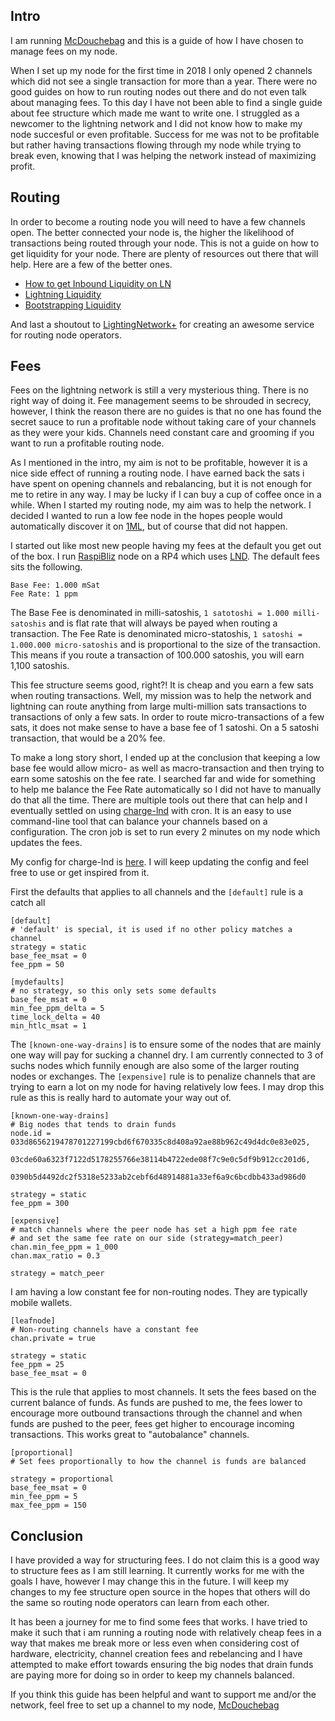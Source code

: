 ## Intro
I am running [McDouchebag](https://amboss.space/node/026efccf6315aa453f65082c6b8e228d4cce02bf15c6d8495a189019786836c004) and this is a guide of how I have chosen to manage fees on my node.

When I set up my node for the first time in 2018 I only opened 2 channels which did not see a single transaction for more than a year. There were no good guides on how to run routing nodes out there and do not even talk about managing fees. To this day I have not been able to find a single guide about fee structure which made me want to write one. 
I struggled as a newcomer to the lightning network and I did not know how to make my node succesful or even profitable. 
Success for me was not to be profitable but rather having transactions flowing through my node while trying to break even, knowing that I was helping the network instead of maximizing profit.

## Routing
In order to become a routing node you will need to have a few channels open. The better connected your node is, the higher the likelihood of transactions being routed through your node.
This is not a guide on how to get liquidity for your node. There are plenty of resources out there that will help. Here are a few of the better ones.

- [How to get Inbound Liquidity on LN](https://gist.github.com/bretton/53bc511b6fdafef31951199dd25bbf88)
- [Lightning Liquidity](https://coincharge.io/en/lightning-liquidity/)
- [Bootstrapping Liquidity](https://wiki.ion.radar.tech/tutorials/bootstrapping-liquidity)

And last a shoutout to [LightingNetwork+](https://lightningnetwork.plus/) for creating an awesome service for routing node operators.

## Fees
Fees on the lightning network is still a very mysterious thing. There is no right way of doing it. Fee management seems to be shrouded in secrecy, however, I think the reason there are no guides is that no one has found the secret sauce to run a profitable node without taking care of your channels as they were your kids.
Channels need constant care and grooming if you want to run a profitable routing node. 

As I mentioned in the intro, my aim is not to be profitable, however it is a nice side effect of running a routing node. I have earned back the sats i have spent on opening channels and rebalancing, but it is not enough for me to retire in any way. I may be lucky if I can buy a cup of coffee once in a while.
When I started my routing node, my aim was to help the network. I decided I wanted to run a low fee node in the hopes people would automatically discover it on [1ML](https://amboss.space/node/026efccf6315aa453f65082c6b8e228d4cce02bf15c6d8495a189019786836c004), but of course that did not happen.

I started out like most new people having my fees at the default you get out of the box. I run [RaspiBliz](https://github.com/rootzoll/raspiblitz) node on a RP4 which uses [LND](https://github.com/lightningnetwork/lnd).
The default fees sits the following.
```
Base Fee: 1.000 mSat
Fee Rate: 1 ppm
```

The Base Fee is denominated in milli-satoshis, `1 satotoshi = 1.000 milli-satoshis` and is flat rate that will always be payed when routing a transaction.
The Fee Rate is denominated micro-statoshis, `1 satoshi = 1.000.000 micro-satoshis` and is proportional to the size of the transaction.
This means if you route a transaction of 100.000 satoshis, you will earn 1,100 satoshis.

This fee structure seems good, right?! It is cheap and you earn a few sats when routing transactions. Well, my mission was to help the network and lightning can route anything from large multi-million sats transactions to transactions of only a few sats. In order to route micro-transactions of a few sats, it does not make sense to have a base fee of 1 satoshi. On a 5 satoshi transaction, that would be a 20% fee.

To make a long story short, I ended up at the conclusion that keeping a low base fee would allow micro- as well as macro-transaction and then trying to earn some satoshis on the fee rate. I searched far and wide for something to help me balance the Fee Rate automatically so I did not have to manually do that all the time.
There are multiple tools out there that can help and I eventually settled on using [charge-lnd](https://github.com/accumulator/charge-lnd) with cron. It is an easy to use command-line tool that can balance your channels based on a configuration. The cron job is set to run every 2 minutes on my node which updates the fees.

My config for charge-lnd is [here](https://github.com/flexo82/lightning-guides/blob/main/config/charge-lnd.config). I will keep updating the config and feel free to use or get inspired from it.


First the defaults that applies to all channels and the `[default]` rule is a catch all
```
[default]
# 'default' is special, it is used if no other policy matches a channel
strategy = static
base_fee_msat = 0
fee_ppm = 50

[mydefaults]
# no strategy, so this only sets some defaults
base_fee_msat = 0
min_fee_ppm_delta = 5
time_lock_delta = 40
min_htlc_msat = 1
```


The `[known-one-way-drains]` is to ensure some of the nodes that are mainly one way will pay for sucking a channel dry. I am currently connected to 3 of suchs nodes which funnily enough are also some of the larger routing nodes or exchanges.
The `[expensive]` rule is to penalize channels that are trying to earn a lot on my node for having relatively low fees. I may drop this rule as this is really hard to automate your way out of.
```
[known-one-way-drains]
# Big nodes that tends to drain funds
node.id = 033d8656219478701227199cbd6f670335c8d408a92ae88b962c49d4dc0e83e025,
          03cde60a6323f7122d5178255766e38114b4722ede08f7c9e0c5df9b912cc201d6,
          0390b5d4492dc2f5318e5233ab2cebf6d48914881a33ef6a9c6bcdbb433ad986d0

strategy = static
fee_ppm = 300

[expensive]
# match channels where the peer node has set a high ppm fee rate
# and set the same fee rate on our side (strategy=match_peer)
chan.min_fee_ppm = 1_000
chan.max_ratio = 0.3

strategy = match_peer
```


I am having a low constant fee for non-routing nodes. They are typically mobile wallets.
```
[leafnode]
# Non-routing channels have a constant fee
chan.private = true

strategy = static
fee_ppm = 25
base_fee_msat = 0
```


This is the rule that applies to most channels. It sets the fees based on the current balance of funds. As funds are pushed to me, the fees lower to encourage more outbound transactions through the channel and when funds are pushed to the peer, fees get higher to encourage incoming transactions. This works great to "autobalance" channels.
```
[proportional]
# Set fees proportionally to how the channel is funds are balanced

strategy = proportional
base_fee_msat = 0
min_fee_ppm = 5
max_fee_ppm = 150
```


## Conclusion
I have provided a way for structuring fees. I do not claim this is a good way to structure fees as I am still learning. It currently works for me with the goals I have, however I may change this in the future. I will keep my changes to my fee structure open source in the hopes that others will do the same so routing node operators can learn from each other.

It has been a journey for me to find some fees that works. I have tried to make it such that i am running a routing node with relatively cheap fees in a way that makes me break more or less even when considering cost of hardware, electricity, channel creation fees and rebelancing and I have attempted to make effort towards ensuring the big nodes that drain funds are paying more for doing so in order to keep my channels balanced.

If you think this guide has been helpful and want to support me and/or the network, feel free to set up a channel to my node, [McDouchebag](https://amboss.space/node/026efccf6315aa453f65082c6b8e228d4cce02bf15c6d8495a189019786836c004)

